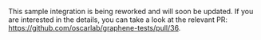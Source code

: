 This sample integration is being reworked and will soon be updated. If you are interested in the
details, you can take a look at the relevant PR:
<https://github.com/oscarlab/graphene-tests/pull/36>.
